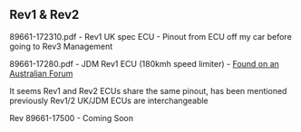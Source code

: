 ## Rev1 & Rev2
89661-172310.pdf - Rev1 UK spec ECU - Pinout from ECU off my car before going to Rev3 Management

89661-17280.pdf - JDM Rev1 ECU (180kmh speed limiter) - [Found on an Australian Forum](https://www.toymods.org.au/forums/threads/60816-SW20-jdm-3sge-pinout-WHAT!-No-G-pin-(D8-or-D-instead)-huh-updated-with-pics/page2)

It seems Rev1 and Rev2 ECUs share the same pinout, has been mentioned previously Rev1/2 UK/JDM ECUs are interchangeable

Rev
89661-17500 - Coming Soon
